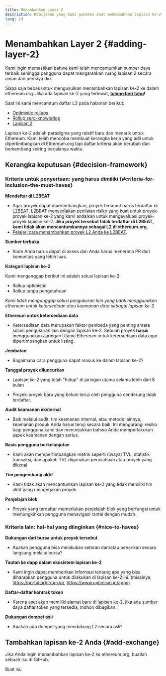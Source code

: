 ```yaml
---
title: Menambahkan Layer 2
description: Kebijakan yang kami gunakan saat menambahkan lapisan ke-2 ke ethereum.org
lang: id
---
```


# Menambahkan Layer 2 {#adding-layer-2}

Kami ingin memastikan bahwa kami telah mencantumkan sumber daya terbaik sehingga pengguna dapat mengarahkan ruang lapisan 2 secara aman dan percaya diri.

Siapa saja bebas untuk mengusulkan menambahkan lapisan ke-2 ke dalam ethereum.org. Jika ada lapisan ke-2 yang terlewat, **[tolong beri tahu](https://github.com/ethereum/ethereum-org-website/issues/new?assignees=&labels=feature+%3Asparkles%3A%2Ccontent+%3Afountain_pen%3A&template=suggest_layer2.yaml)!**

Saat ini kami mencamtum daftar L2 pada halaman berikut:

- [Optimistic rollups](/developers/docs/scaling/optimistic-rollups/)
- [Rollup zero-knowledge](/developers/docs/scaling/zk-rollups/)
- [Lapisan 2](/layer-2/)

Lapisan ke-2 adalah paradigma yang relatif baru dan menarik untuk Ethereum. Kami telah mencoba membuat kerangka kerja yang adil untuk dipertimbangkan di Ethereum.org tapi daftar kriteria akan berubah dan berkembang seiring berjalanya waktu.

## Kerangka keputusan {#decision-framework}

### Kriteria untuk penyertaan: yang harus dimiliki {#criteria-for-inclusion-the-must-haves}

**Mendaftar di L2BEAT**

- Agar proyek dapat dipertimbangkan, proyek tersebut harus terdaftar di [L2BEAT](https://l2beat.com). L2BEAT menyediakan penilaian risiko yang kuat untuk proyek-proyek lapisan ke-2 yang kami andalkan untuk mengevaluasi proyek-proyek lapisan ke-2. **Jika proyek tersebut tidak terdaftar di L2BEAT, kami tidak akan mencantumkannya sebagai L2 di ethereum.org.**
- [Pelajari cara menambahkan proyek L2 Anda ke L2BEAT](https://github.com/l2beat/l2beat/blob/master/CONTRIBUTING.md).

**Sumber terbuka**

- Kode Anda harus dapat di akses dan Anda harus menerima PR dari komunitas yang lebih luas.

**Kategori lapisan ke-2**

Kami menganggap berikut ini adalah solusi lapisan ke-2:

- Rollup optimistic
- Rollup tanpa pengetahuan

_Kami tidak menganggap solusi pengukuran lain yang tidak menggunakan ethereum untuk ketersediaan atau keamanan data sebagai lapisan ke-2._

**Ethereum untuk ketersediaan data**

- Ketersediaan data merupakan faktor pembeda yang penting antara solusi pengukuran lain dengan lapisan ke-2. Sebuah proyek **harus** menggunakan Jaringan Utama Ethereum untuk ketersediaan data agar dipertimbangkan untuk listing.

**Jembatan**

- Bagaimana cara pengguna dapat masuk ke dalam lapisan ke-2?

**Tanggal proyek diluncurkan**

- Lapisan ke-2 yang telah "hidup" di jaringan utama selama lebih dari 6 bulan

- Proyek-proyek baru yang belum teruji oleh pengguna cenderung tidak terdaftar.

**Audit keamanan eksternal**

- Baik melalui audit, tim keamanan internal, atau metode lainnya, keamanan produk Anda harus teruji secara baik. Ini mengurangi resiko bagi pengguna kami dan menunjukkan bahwa Anda memperlakukan aspek keamanan dengan serius.

**Basis pengguna berkelanjutan**

- Kami akan mempertimbangkan metrik seperti riwayat TVL, statistik transaksi, dan apakah TVL digunakan perusahaan atau proyek yang dikenal

**Tim pengembang aktif**

- Kami tidak akan mencantumkan lapisan ke-2 yang tidak memiliki tim aktif yang mengerjakan proyek.

**Penjelajah blok**

- Proyek yang terdaftar memerlukan penjelajah blok yang berfungsi untuk memungkinkan pengguna menavigasi rantai dengan mudah.

### Kriteria lain: hal-hal yang diinginkan {#nice-to-haves}

**Dukungan dari bursa untuk proyek tersebut**

- Apakah pengguna bisa melakukan setoran dan/atau penarikan secara langsung melalui bursa?

**Tautan ke dapp dalam ekosistem lapisan ke-2**

- Kami ingin dapat memberikan informasi tentang apa yang bisa diharapkan pengguna untuk dilakukan di lapisan ke-2 ini. (misalnya, https://portal.arbitrum.io/, https://www.optimism.io/apps)

**Daftar-daftar kontrak token**

- Karena aset akan memiliki alamat baru di lapisan ke-2, jika ada sumber daya daftar token yang tersedia, mohon dibagikan.

**Dukungan dompet asli**

- Apakah ada dompet yang mendukung L2 secara asli?

## Tambahkan lapisan ke-2 Anda {#add-exchange}

Jika Anda ingin menambahkan lapisan ke-2 ke ethereum.org, buatlah sebuah isu di GitHub.

<ButtonLink to="https://github.com/ethereum/ethereum-org-website/issues/new?assignees=&labels=feature+%3Asparkles%3A%2Ccontent+%3Afountain_pen%3A&template=suggest_layer2.yaml">
  Buat isu
</ButtonLink>
